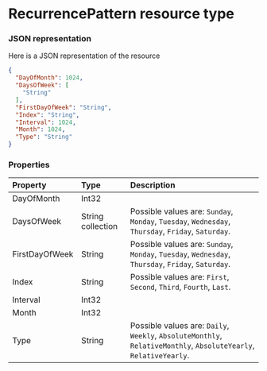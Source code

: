 # RecurrencePattern resource type



### JSON representation

Here is a JSON representation of the resource

```json
{
  "DayOfMonth": 1024,
  "DaysOfWeek": [
    "String"
  ],
  "FirstDayOfWeek": "String",
  "Index": "String",
  "Interval": 1024,
  "Month": 1024,
  "Type": "String"
}

```
### Properties
| Property	   | Type	|Description|
|:---------------|:--------|:----------|
|DayOfMonth|Int32||
|DaysOfWeek|String collection| Possible values are: `Sunday`, `Monday`, `Tuesday`, `Wednesday`, `Thursday`, `Friday`, `Saturday`.|
|FirstDayOfWeek|String| Possible values are: `Sunday`, `Monday`, `Tuesday`, `Wednesday`, `Thursday`, `Friday`, `Saturday`.|
|Index|String| Possible values are: `First`, `Second`, `Third`, `Fourth`, `Last`.|
|Interval|Int32||
|Month|Int32||
|Type|String| Possible values are: `Daily`, `Weekly`, `AbsoluteMonthly`, `RelativeMonthly`, `AbsoluteYearly`, `RelativeYearly`.|
